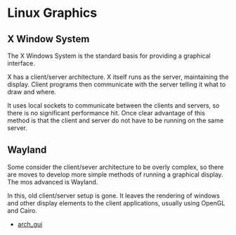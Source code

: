 # Linux Graphics

## X Window System
The X Windows System is the standard basis for providing a graphical interface.

X has a client/server architecture. X itself runs as the server, maintaining the display. Client programs then communicate with the server telling it what to draw and where.

It uses local sockets to communicate between the clients and servers, so there is no significant performance hit. Once clear advantage of this method is that the client and server do not have to be running on the same server.


## Wayland
Some consider the client/sever architecture to be overly complex, so there are moves to develop more simple methods of running a graphical display. The mos advanced is Wayland.

In this, old client/server setup is gone. It leaves the rendering of windows and other display elements to the client applications, usually using OpenGL and Cairo.

- [arch_gui](./arch_linux/xorg.md)

